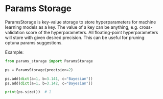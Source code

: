 # Params Storage

ParamsStorage is key-value storage to store hyperparameters for machine learning models as a key. The value of a key
can be anything, e.g. cross-validation score of the hyperparameters. All floating-point hyperparameters will store
with given desired precision. This can be useful for pruning optuna params suggestions.

Example:

```python
from params_storage import ParamsStorage

ps = ParamsStorage(precision=2)

ps.add(dict(a=1, b=3.141, c="Bayesian"))
ps.add(dict(a=1, b=3.142, c="Bayesian"))

print(ps.size())  # 1
```